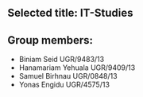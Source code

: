 ## Selected title: IT-Studies

## Group members:
 - Biniam Seid         UGR/9483/13
 - Hanamariam Yehuala  UGR/9409/13
 - Samuel Birhnau      UGR/0848/13
 - Yonas Engidu        UGR/4575/13
